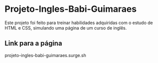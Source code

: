 # Projeto-Ingles-Babi-Guimaraes

Este projeto foi feito para treinar habilidades adquiridas com o estudo de HTML e CSS, simulando uma página de um curso de inglês.

## Link para a página
projeto-ingles-babi-guimaraes.surge.sh
